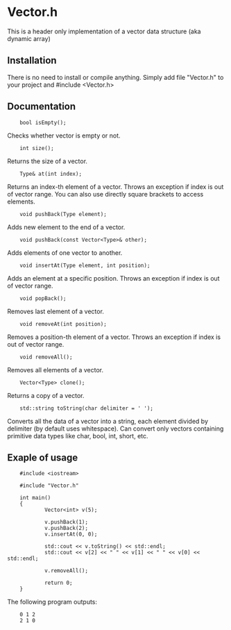 # Vector.h

This is a header only implementation of a vector data structure (aka dynamic array)

## Installation
There is no need to install or compile anything. Simply add file "Vector.h" to your project and #include <Vector.h>

## Documentation

        bool isEmpty();
Checks whether vector is empty or not.

        int size();
Returns the size of a vector.

        Type& at(int index);
Returns an index-th element of a vector. Throws an exception if index is out of vector range. You can also use directly square brackets to access elements.

        void pushBack(Type element);
Adds new element to the end of a vector.

        void pushBack(const Vector<Type>& other);
Adds elements of one vector to another.

        void insertAt(Type element, int position);
Adds an element at a specific position. Throws an exception if index is out of vector range.

        void popBack();
Removes last element of a vector.

        void removeAt(int position);
Removes a position-th element of a vector. Throws an exception if index is out of vector range.

        void removeAll();
Removes all elements of a vector.

        Vector<Type> clone();
Returns a copy of a vector.

        std::string toString(char delimiter = ' ');
Converts all the data of a vector into a string, each element divided by delimiter (by default uses whitespace). Can convert only vectors containing primitive data types like char, bool, int, short, etc.

## Exaple of usage
        #include <iostream>

        #include "Vector.h"

        int main() 
        {
                Vector<int> v(5);

                v.pushBack(1);
                v.pushBack(2);
                v.insertAt(0, 0);

                std::cout << v.toString() << std::endl;
                std::cout << v[2] << " " << v[1] << " " << v[0] << std::endl;

                v.removeAll();

                return 0;
        }

The following program outputs:
        
        0 1 2
        2 1 0